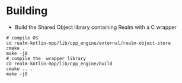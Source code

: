 # Building

- Build the Shared Object library containing Realm with a C wrapper

```
# compile OS
cd realm-kotlin-mpp/lib/cpp_engine/external/realm-object-store
cmake .
make -j8
# compile the  wrapper library 
cd realm-kotlin-mpp/lib/cpp_engine/build
cmake .. .
make -j8
```
